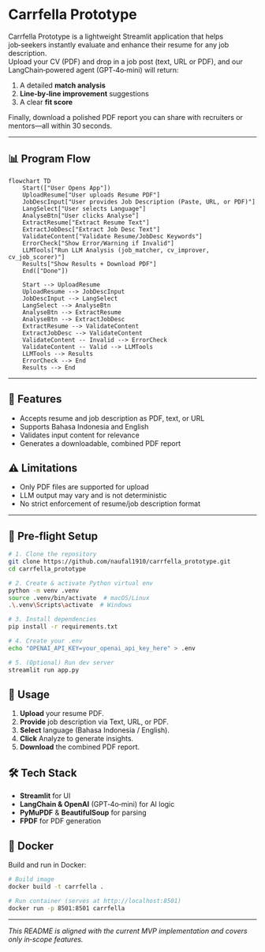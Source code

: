 # Carrfella Prototype

Carrfella Prototype is a lightweight Streamlit application that helps job‑seekers instantly evaluate and enhance their resume for any job description.\
Upload your CV (PDF) and drop in a job post (text, URL or PDF), and our LangChain‑powered agent (GPT‑4o‑mini) will return:

1. A detailed **match analysis**
2. **Line‑by‑line improvement** suggestions
3. A clear **fit score**

Finally, download a polished PDF report you can share with recruiters or mentors—all within 30 seconds.

---

## 📊 Program Flow

```mermaid
flowchart TD
    Start(["User Opens App"])
    UploadResume["User uploads Resume PDF"]
    JobDescInput["User provides Job Description (Paste, URL, or PDF)"]
    LangSelect["User selects Language"]
    AnalyseBtn["User clicks Analyse"]
    ExtractResume["Extract Resume Text"]
    ExtractJobDesc["Extract Job Desc Text"]
    ValidateContent["Validate Resume/JobDesc Keywords"]
    ErrorCheck["Show Error/Warning if Invalid"]
    LLMTools["Run LLM Analysis (job_matcher, cv_improver, cv_job_scorer)"]
    Results["Show Results + Download PDF"]
    End(["Done"])

    Start --> UploadResume
    UploadResume --> JobDescInput
    JobDescInput --> LangSelect
    LangSelect --> AnalyseBtn
    AnalyseBtn --> ExtractResume
    AnalyseBtn --> ExtractJobDesc
    ExtractResume --> ValidateContent
    ExtractJobDesc --> ValidateContent
    ValidateContent -- Invalid --> ErrorCheck
    ValidateContent -- Valid --> LLMTools
    LLMTools --> Results
    ErrorCheck --> End
    Results --> End
```

---

## 🌟 Features
- Accepts resume and job description as PDF, text, or URL
- Supports Bahasa Indonesia and English
- Validates input content for relevance
- Generates a downloadable, combined PDF report

## ⚠️ Limitations
- Only PDF files are supported for upload
- LLM output may vary and is not deterministic
- No strict enforcement of resume/job description format

---

## 🚀 Pre‑flight Setup

```bash
# 1. Clone the repository
git clone https://github.com/naufal1910/carrfella_prototype.git
cd carrfella_prototype

# 2. Create & activate Python virtual env
python -m venv .venv
source .venv/bin/activate  # macOS/Linux
.\.venv\Scripts\activate  # Windows

# 3. Install dependencies
pip install -r requirements.txt

# 4. Create your .env
echo "OPENAI_API_KEY=your_openai_api_key_here" > .env

# 5. (Optional) Run dev server
streamlit run app.py
```

## 📄 Usage

1. **Upload** your resume PDF.
2. **Provide** job description via Text, URL, or PDF.
3. **Select** language (Bahasa Indonesia / English).
4. **Click** Analyze to generate insights.
5. **Download** the combined PDF report.

## 🛠️ Tech Stack

- **Streamlit** for UI
- **LangChain & OpenAI** (GPT‑4o‑mini) for AI logic
- **PyMuPDF** & **BeautifulSoup** for parsing
- **FPDF** for PDF generation

## 🐳 Docker

Build and run in Docker:

```bash
# Build image
docker build -t carrfella .

# Run container (serves at http://localhost:8501)
docker run -p 8501:8501 carrfella
```

---

*This README is aligned with the current MVP implementation and covers only in‑scope features.*

